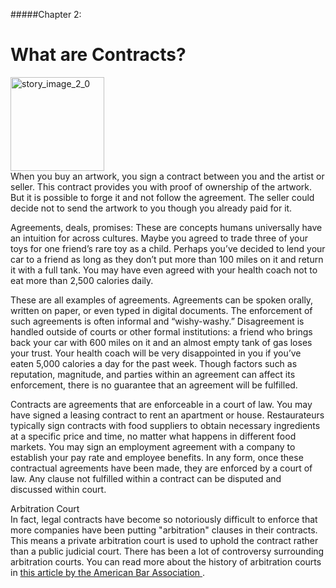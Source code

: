 #####Chapter 2:

# What are Contracts?

<ContentWrapp>
  <div class="imgContainer">
    <img alt="story_image_2_0" src="/images/chapter/man.svg" width="150px" height="150px">
  </div>

  <div class="itemsContainer">
    <div class="item-text">
     When you buy an artwork, you sign a contract between you and the artist or seller. This contract provides you with proof of ownership of the artwork. But it is possible to forge it and not follow the agreement. The seller could decide not to send the artwork to you though you already paid for it.
    </div>
  </div>
</ContentWrapp>

Agreements, deals, promises: These are concepts humans universally have an intuition for across cultures. Maybe you agreed to trade three of your toys for one friend’s rare toy as a child. Perhaps you’ve decided to lend your car to a friend as long as they don’t put more than 100 miles on it and return it with a full tank. You may have even agreed with your health coach not to eat more than 2,500 calories daily.

These are all examples of agreements. Agreements can be spoken orally, written on paper, or even typed in digital documents. The enforcement of such agreements is often informal and “wishy-washy.” Disagreement is handled outside of courts or other formal institutions: a friend who brings back your car with 600 miles on it and an almost empty tank of gas loses your trust. Your health coach will be very disappointed in you if you’ve eaten 5,000 calories a day for the past week. Though factors such as reputation, magnitude, and parties within an agreement can affect its enforcement, there is no guarantee that an agreement will be fulfilled.

Contracts are agreements that are enforceable in a court of law. You may have signed a leasing contract to rent an apartment or house. Restaurateurs typically sign contracts with food suppliers to obtain necessary ingredients at a specific price and time, no matter what happens in different food markets. You may sign an employment agreement with a company to establish your pay rate and employee benefits. In any form, once these contractual agreements have been made, they are enforced by a court of law. Any clause not fulfilled within a contract can be disputed and discussed within court.

<MissionContainer>
  <div className="title">Arbitration Court</div>
    <div className="description">
    In fact, legal contracts have become so notoriously difficult to enforce that more companies have been putting "arbitration" clauses in their contracts. This means a private arbitration court is used to uphold the contract rather than a public judicial court. There has been a lot of controversy surrounding arbitration courts. You can read more about the history of arbitration courts in <a href="https://www.americanbar.org/groups/tort_trial_insurance_practice/publications/the_brief/2018-19/summer/a-brief-history-arbitration/"> this article by the American Bar Association </a>.
    </div>
</MissionContainer>
